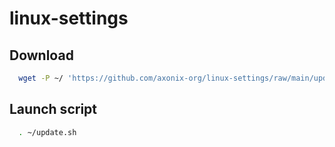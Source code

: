 # linux-settings
## Download
```bash
  wget -P ~/ 'https://github.com/axonix-org/linux-settings/raw/main/update.sh'
```

## Launch script
```bash
  . ~/update.sh
```
